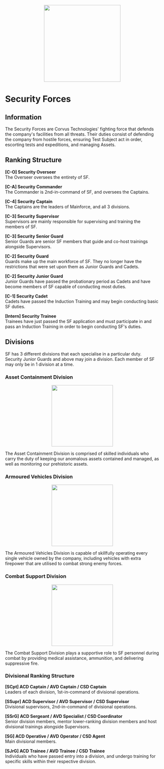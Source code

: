 <p align="center">
  <img src="/../main/Logos & Emblems/corvus_sf.png" height="250" width="250"/></center>
</p>

# Security Forces

## Information
The Security Forces are Corvus Technologies' fighting force that defends the company's facilities from all threats. Their duties consist of defending the company from hostile forces, ensuring Test Subject act in order, escorting tests and expeditions, and managing Assets. 

## Ranking Structure
**[C-O] Security Overseer**</br>
The Overseer oversees the entirety of SF.

**[C-A] Security Commander**</br>
The Commander is 2nd-in-command of SF, and oversees the Captains.

**[C-4] Security Captain**</br>
The Captains are the leaders of Mainforce, and all 3 divisions.

**[C-3] Security Supervisor**</br>
Supervisors are mainly responsible for supervising and training the members of SF.

**[C-3] Security Senior Guard**</br>
Senior Guards are senior SF members that guide and co-host trainings alongside Supervisors.

**[C-2] Security Guard**</br>
Guards make up the main workforce of SF. They no longer have the restrictions that were set upon them as Junior Guards and Cadets.

**[C-2] Security Junior Guard**</br>
Junior Guards have passed the probationary period as Cadets and have become members of SF capable of conducting most duties.

**[C-1] Security Cadet**</br>
Cadets have passed the Induction Training and may begin conducting basic SF duties.

**[Intern] Security Trainee**</br>
Trainees have just passed the SF application and must participate in and pass an Induction Training in order to begin conducting SF's duties.

## Divisions
SF has 3 different divisions that each specialise in a particular duty. Security Junior Guards and above may join a division. Each member of SF may only be in 1 division at a time.

### Asset Containment Division

<p align="center">
  <img src="/../main/Logos%20%26%20Emblems/corvus_acd.png" height="200" width="200"/></center>
</p>

The Asset Containment Division is comprised of skilled individuals who carry the duty of keeping our anomalous assets contained and managed, as well as monitoring our prehistoric assets.

### Armoured Vehicles Division

<p align="center">
  <img src="/../main/Logos%20%26%20Emblems/corvus_avd.png" height="200" width="200"/></center>
</p>

The Armoured Vehicles Division is capable of skillfully operating every single vehicle owned by the company, including vehicles with extra firepower that are utilised to combat strong enemy forces.

### Combat Support Division

<p align="center">
  <img src="/../main/Logos%20%26%20Emblems/corvus_csd.png" height="200" width="200"/></center>
</p>

The Combat Support Division plays a supportive role to SF personnel during combat by providing medical assistance, ammunition, and delivering suppressive fire.

### Divisional Ranking Structure

**[SCpt] ACD Captain / AVD Captain / CSD Captain**</br>
Leaders of each division, 1st-in-command of divisional operations.

**[SSupr] ACD Supervisor / AVD Supervisor / CSD Supervisor**</br>
Divisional supervisors, 2nd-in-command of divisional operations.

**[SSrG] ACD Sergeant / AVD Specialist / CSD Coordinator**</br>
Senior division members, mentor lower-ranking division members and host divisional trainings alongside Supervisors.

**[SG] ACD Operative / AVD Operator / CSD Agent**</br>
Main divisional members.

**[SJrG] ACD Trainee / AVD Trainee / CSD Trainee**</br>
Individuals who have passed entry into a division, and undergo training for specific skills within their respective division.